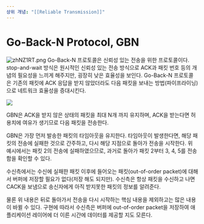```yaml
---
상위 개념: "[[Reliable Transmission]]"
---
```

# Go-Back-N Protocol, GBN
![zhNZ1RT.png](https://i.imgur.com/zhNZ1RT.png)
Go-Back-N 프로토콜은 신뢰성 있는 전송을 위한 프로토콜이다. stop-and-wait 방식은 원시적인 신뢰성 있는 전송 방식으로 ACK과 패킷 번호 등의 개념의 필요성을 느끼게 해주지만, 굉장히 낮은 효율성을 보인다. Go-Back-N 프로토콜은 기존의 패킷에 ACK 응답을 받지 않았더라도 다음 패킷을 보내는 방법(파이프라이닝)으로 네트워크 효율성을 증대시킨다.



![](https://i.imgur.com/OkdlRkU.png)

GBN은 ACK을 받지 않은 상태의 패킷을 최대 N개 까지 유지하며, ACK을 받는다면 허용치에 여유가 생기므로 다음 패킷을 전송한다.

GBN은 가장 먼저 발송한 패킷의 타임아웃을 유지한다. 타임아웃이 발생한다면, 해당 패킷의 전송에 실패한 것으로 간주하고, 다시 해당 지점으로 돌아가 전송을 시작한다. 위 예시에서는 패킷 2의 전송에 실패하였으므로, 과거로 돌아가 패킷 2부터 3, 4, 5를 전송함을 확인할 수 있다.

수신측에서는 수신에 실패한 패킷 이후에 들어오는 패킷(out-of-order packet)에 대해서 버퍼에 저장할 필요가 없다(저장 해도 되지만). 수신측은 항상 패킷을 수신하고 나면 CACK을 보냄으로 송신자에게 아직 받지못한 패킷의 정보를 알려준다. 

물론 위 내용은 뒤로 돌아가서 전송을 다시 시작하는 핵심 내용을 제외하고는 많은 내용이 바뀔 수 있다. 구현에 따라서 수신측은 버퍼에 out-of-order packet을 저장하여 애플리케이션 레이어에 더 이른 시간에 데이터를 제공할 지도 모른다.
